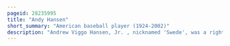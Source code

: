 ```yaml
---
pageid: 28235995
title: "Andy Hansen"
short_summary: "American baseball player (1924-2002)"
description: "Andrew Viggo Hansen, Jr. , nicknamed 'Swede', was a right-handed Pitcher in Major League Baseball. In his nine-season Career he played for the Philadelphia Phillies and new York Giants. Hansen was officially listed as 6 Feet 3 Inches and 185 Pounds. He was nicknamed swede despite being of danish Ancestry according to the sporting News Baseball Register."
---
```

